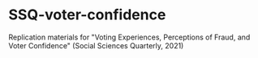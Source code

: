 # SSQ-voter-confidence
Replication materials for "Voting Experiences, Perceptions of Fraud, and Voter Confidence" (Social Sciences Quarterly, 2021)
